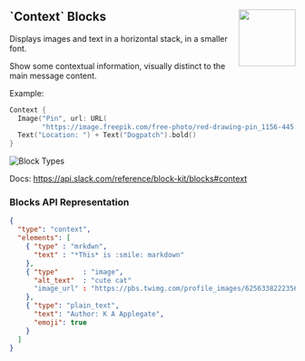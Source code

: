 <h2>`Context` Blocks
  <img src="https://zeezide.com/img/blocksui/SwiftBlocksUIIcon256.png"
       align="right" width="100" height="100" />
</h2>

Displays images and text in a horizontal stack, in a smaller font.

Show some contextual information, visually distinct to the main message
content.

Example:

```swift
Context {
  Image("Pin", url: URL(
        "https://image.freepik.com/free-photo/red-drawing-pin_1156-445.jpg")!)
  Text("Location: ") + Text("Dogpatch").bold()
}
```

![Block Types](https://zeezide.de/img/blocksui/BlockTypes-Annotated.png)

Docs: https://api.slack.com/reference/block-kit/blocks#context


### Blocks API Representation

```json
{
  "type": "context",
  "elements": [
    { "type" : "mrkdwn",
      "text" : "*This* is :smile: markdown"
    },
    { "type"      : "image",
      "alt_text"  : "cute cat"
      "image_url" : "https://pbs.twimg.com/profile_images/625633822235693056/lNGUneLX_400x400.jpg"
    },
    { "type": "plain_text",
      "text": "Author: K A Applegate",
      "emoji": true
    }
  ]
}
```
